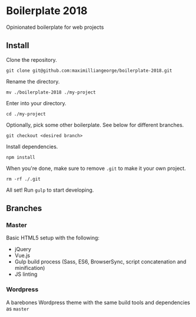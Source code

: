 # Boilerplate 2018
Opinionated boilerplate for web projects

## Install

Clone the repository.

`git clone git@github.com:maximilliangeorge/boilerplate-2018.git`

Rename the directory.

`mv ./boilerplate-2018 ./my-project`

Enter into your directory.

`cd ./my-project`

Optionally, pick some other boilerplate. See below for different branches.

`git checkout <desired branch>`

Install dependencies.

`npm install`

When you're done, make sure to remove `.git` to make it your own project.

`rm -rf ./.git`

All set! Run `gulp` to start developing.


## Branches

### Master

Basic HTML5 setup with the following:
- jQuery
- Vue.js
- Gulp build process (Sass, ES6, BrowserSync, script concatenation and minification)
- JS linting

### Wordpress

A barebones Wordpress theme with the same build tools and dependencies as `master`
